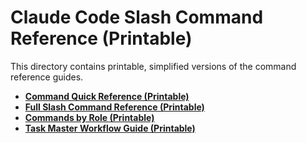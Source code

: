 # Claude Code Slash Command Reference (Printable)

This directory contains printable, simplified versions of the command reference guides.

- **[Command Quick Reference (Printable)](./COMMANDS_QUICK_REF_PRINT.md)**
- **[Full Slash Command Reference (Printable)](./SLASH_COMMANDS_REFERENCE_PRINT.md)**
- **[Commands by Role (Printable)](./COMMANDS_BY_ROLE_PRINT.md)**
- **[Task Master Workflow Guide (Printable)](./TM_WORKFLOW_GUIDE_PRINT.md)**